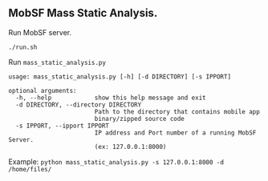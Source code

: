 ## MobSF Mass Static Analysis.

Run MobSF server.

`./run.sh`

Run `mass_static_analysis.py`

```
usage: mass_static_analysis.py [-h] [-d DIRECTORY] [-s IPPORT]

optional arguments:
  -h, --help            show this help message and exit
  -d DIRECTORY, --directory DIRECTORY
                        Path to the directory that contains mobile app
                        binary/zipped source code
  -s IPPORT, --ipport IPPORT
                        IP address and Port number of a running MobSF Server.
                        (ex: 127.0.0.1:8000)
```

Example: `python mass_static_analysis.py -s 127.0.0.1:8000 -d /home/files/`